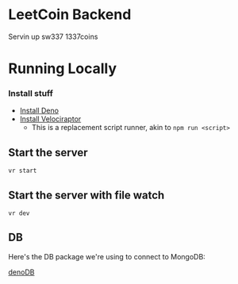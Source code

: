 # LeetCoin Backend
Servin up sw337 1337coins

# Running Locally
### Install stuff
- [Install Deno](https://deno.land/#installation)
- [Install Velociraptor](https://deno.land/x/velociraptor@1.0.0-beta.16#install)
  - This is a replacement script runner, akin to `npm run <script>`

## Start the server
```
vr start
```
## Start the server with file watch
```
vr dev
```

## DB
Here's the DB package we're using to connect to MongoDB:

[denoDB](https://eveningkid.com/denodb-docs/)
